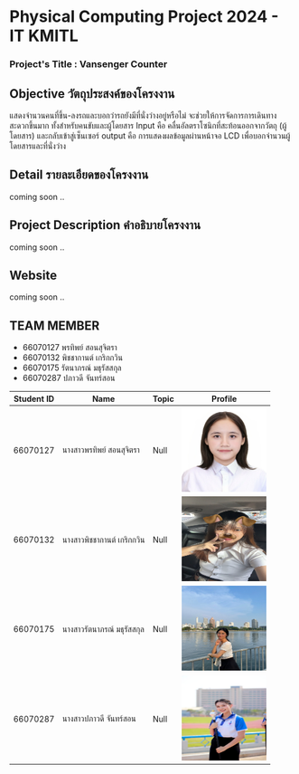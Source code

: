 # Physical Computing Project 2024 - IT KMITL
### Project's Title : Vansenger Counter

## Objective วัตถุประสงค์ของโครงงาน
แสดงจำนวนคนที่ขึ้น-ลงรถและบอกว่ารถยังมีที่นั่งว่างอยู่หรือไม่ จะช่วยให้การจัดการการเดินทางสะดวกขึ้นมาก ทั้งสำหรับคนขับและผู้โดยสาร Input คือ คลื่นอัลตราโซนิกที่สะท้อนออกจากวัตถุ (ผู้โดยสาร) และกลับเข้าสู่เซ็นเซอร์ output คือ การแสดงผลข้อมูลผ่านหน้าจอ LCD เพื่อบอกจำนวนผู้โดยสารและที่นั่งว่าง

## Detail รายละเอียดของโครงงาน
coming soon ..

## Project Description คำอธิบายโครงงาน
coming soon ..

## Website
coming soon ..

## TEAM MEMBER
* 66070127 พรทิพย์ สอนสุจิตรา
* 66070132 พิชชากานต์ เกริกกวิน
* 66070175 รัตนาภรณ์ มธุรัสสกุล
* 66070287 ปภาวดี จันทร์สอน

|Student ID|Name|Topic|Profile|
|--|--|--|--|
| 66070127 | นางสาวพรทิพย์ สอนสุจิตรา | Null | <img alt="66070127" height="150" src="assets/66070127.JPG" width="150"/> |
| 66070132 | นางสาวพิชชากานต์ เกริกกวิน | Null |<img alt="66070132" height="150" src="assets/66070132.jpg" width="150"/>|
| 66070175 | นางสาวรัตนาภรณ์ มธุรัสสกุล | Null |<img alt="66070175" height="150" src="assets/66070175.jpg" width="150"/>|
| 66070287 | นางสาวปภาวดี จันทร์สอน | Null |<img alt="66070287" height="150" src="assets/66070287.jpg" width="150"/>|

